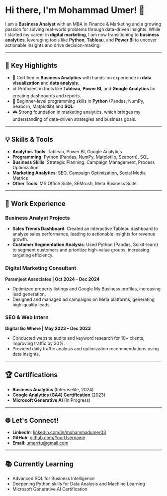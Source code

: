 # Hi there, I'm Mohammad Umer! 👋

I am a **Business Analyst** with an MBA in Finance & Marketing and a growing passion for solving real-world problems through data-driven insights. While I started my career in **digital marketing**, I am now transitioning to **business analytics**, leveraging tools like **Python**, **Tableau**, and **Power BI** to uncover actionable insights and drive decision-making.

---

## 🌟 Key Highlights
- 🏢 Certified in **Business Analytics** with hands-on experience in **data visualization** and **data analysis**.
- 📊 Proficient in tools like **Tableau**, **Power BI**, and **Google Analytics** for creating dashboards and reports.
- 📢 Beginner-level programming skills in **Python** (Pandas, NumPy, Seaborn, Matplotlib) and **SQL**.
- 🎮 Strong foundation in marketing analytics, which bridges my understanding of data-driven strategies and business goals.

---

## 💡 Skills & Tools
- **Analytics Tools**: Tableau, Power BI, Google Analytics
- **Programming**: Python (Pandas, NumPy, Matplotlib, Seaborn), SQL
- **Business Skills**: Strategic Planning, Campaign Management, Process Optimization
- **Marketing Analytics**: SEO, Campaign Optimization, Social Media Metrics
- **Other Tools**: MS Office Suite, SEMrush, Meta Business Suite

---

## 💼 Work Experience

### **Business Analyst Projects**  
- **Sales Trends Dashboard**: Created an interactive Tableau dashboard to analyze sales performance, leading to actionable insights for revenue growth.
- **Customer Segmentation Analysis**: Used Python (Pandas, Scikit-learn) to segment customers and prioritize high-value groups, increasing targeting efficiency.

### **Digital Marketing Consultant**  
**Paramjeet Associates | Oct 2024 – Dec 2024**  
- Optimized property listings and Google My Business profiles, increasing lead generation.
- Designed and managed ad campaigns on Meta platforms, generating high-quality leads.

### **SEO & Web Intern**  
**Digital Go Where | May 2023 – Dec 2023**  
- Conducted website audits and keyword research for 10+ clients, improving traffic by 30%.
- Provided daily traffic analysis and optimization recommendations using data insights.

---

## 🏆 Certifications
- **Business Analytics** (Internselite, 2024)
- **Google Analytics (GA4) Certification** (2023)
- **Microsoft Generative AI** (In Progress)

---

## 🌐 Let's Connect!
- **LinkedIn**: [linkedin.com/in/mohammadumer03](https://linkedin.com/in/mohammadumer03)  
- **GitHub**: [github.com/YourUsername](https://github.com/mohammad-umer-03)  
- **Email**: umerrtu@gmail.com  

---

## 📚 Currently Learning
- Advanced SQL for Business Intelligence
- Deepening Python skills for Data Analysis and Machine Learning
- Microsoft Generative AI Certification

